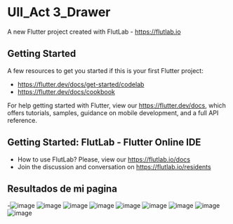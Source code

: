 # UII_Act 3_Drawer

A new Flutter project created with FlutLab - https://flutlab.io

## Getting Started

A few resources to get you started if this is your first Flutter project:

- https://flutter.dev/docs/get-started/codelab
- https://flutter.dev/docs/cookbook

For help getting started with Flutter, view our
https://flutter.dev/docs, which offers tutorials,
samples, guidance on mobile development, and a full API reference.

## Getting Started: FlutLab - Flutter Online IDE

- How to use FlutLab? Please, view our https://flutlab.io/docs
- Join the discussion and conversation on https://flutlab.io/residents

## Resultados de mi pagina

-![image](https://github.com/JonatanMVJ/Ull_a3-drawepag/assets/143743615/f19ce1d6-7aa5-469d-be53-9ee1fc6685d0)
![image](https://github.com/JonatanMVJ/Ull_a3-drawepag/assets/143743615/6e9182dd-d362-4920-9260-beb797d7be8c)
![image](https://github.com/JonatanMVJ/Ull_a3-drawepag/assets/143743615/4dd65e93-6351-4e3a-be3b-71b87933222b)
![image](https://github.com/JonatanMVJ/Ull_a3-drawepag/assets/143743615/5ed31c2c-4107-41f5-8327-3bb9bf406fef)
![image](https://github.com/JonatanMVJ/Ull_a3-drawepag/assets/143743615/ff652604-438e-4830-ba15-a480c9b86810)
![image](https://github.com/JonatanMVJ/Ull_a3-drawepag/assets/143743615/e54bc1f1-3636-434c-be28-e2203607e0e6)
![image](https://github.com/JonatanMVJ/Ull_a3-drawepag/assets/143743615/9bc7c3d4-1cc9-450b-b2ae-5f80e241fe70)
![image](https://github.com/JonatanMVJ/Ull_a3-drawepag/assets/143743615/4394b187-9e0b-44a1-93a1-2a99ec2159ae)
![image](https://github.com/JonatanMVJ/Ull_a3-drawepag/assets/143743615/f6f5a8ef-5197-46ab-a560-814df0870322)
